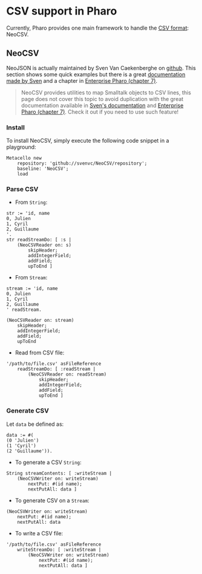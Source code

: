 # CSV support in Pharo
Currently, Pharo provides one main framework to handle the [CSV format](https://fr.wikipedia.org/wiki/Comma-separated_values): NeoCSV.

## NeoCSV
NeoJSON is actually maintained by Sven Van Caekenberghe on [github](https://github.com/svenvc/NeoCSV).
This section shows some quick examples but there is a great [documentation made by Sven](https://github.com/svenvc/docs/blob/master/neo/neo-csv-paper.md) and a chapter in [Enterprise Pharo (chapter 7)](http://books.pharo.org/enterprise-pharo/).

> NeoCSV provides utilities to map Smalltalk objects to CSV lines, this page does not cover this topic to avoid duplication with the great documentation available in [Sven's documentation](https://github.com/svenvc/docs/blob/master/neo/neo-csv-paper.md) and [Enterprise Pharo (chapter 7)](http://books.pharo.org/enterprise-pharo/). Check it out if you need to use such feature!

### Install
To install NeoCSV, simply execute the following code snippet in a playground:
```Smalltalk
Metacello new
	repository: 'github://svenvc/NeoCSV/repository';
	baseline: 'NeoCSV';
	load
```

### Parse CSV
- From `String`:
```Smalltalk
str := 'id, name
0, Julien
1, Cyril
2, Guillaume
'.
str readStreamDo: [ :s |
	(NeoCSVReader on: s)
		skipHeader;
		addIntegerField;
		addField;
		upToEnd ]
```

- From `Stream`:
```Smalltalk
stream := 'id, name
0, Julien
1, Cyril
2, Guillaume
' readStream.

(NeoCSVReader on: stream)
	skipHeader;
	addIntegerField;
	addField;
	upToEnd
```

- Read from CSV file:
```Smalltalk
'/path/to/file.csv' asFileReference
	readStreamDo: [ :readStream |
		(NeoCSVReader on: readStream)
			skipHeader;
			addIntegerField;
			addField;
			upToEnd ]
```

### Generate CSV
Let `data` be defined as:
```Smalltalk
data := #(
(0 'Julien')
(1 'Cyril')
(2 'Guillaume')).
```

- To generate a CSV `String`:
```Smalltalk
String streamContents: [ :writeStream |
	(NeoCSVWriter on: writeStream)
		nextPut: #(id name);
		nextPutAll: data ]
```

- To generate CSV on a `Stream`:
```Smalltalk
(NeoCSVWriter on: writeStream)
	nextPut: #(id name);
	nextPutAll: data
```

- To write a CSV file:
```Smalltalk
'/path/to/file.csv' asFileReference
	writeStreamDo: [ :writeStream |
		(NeoCSVWriter on: writeStream)
 			nextPut: #(id name);
			nextPutAll: data ]
```
